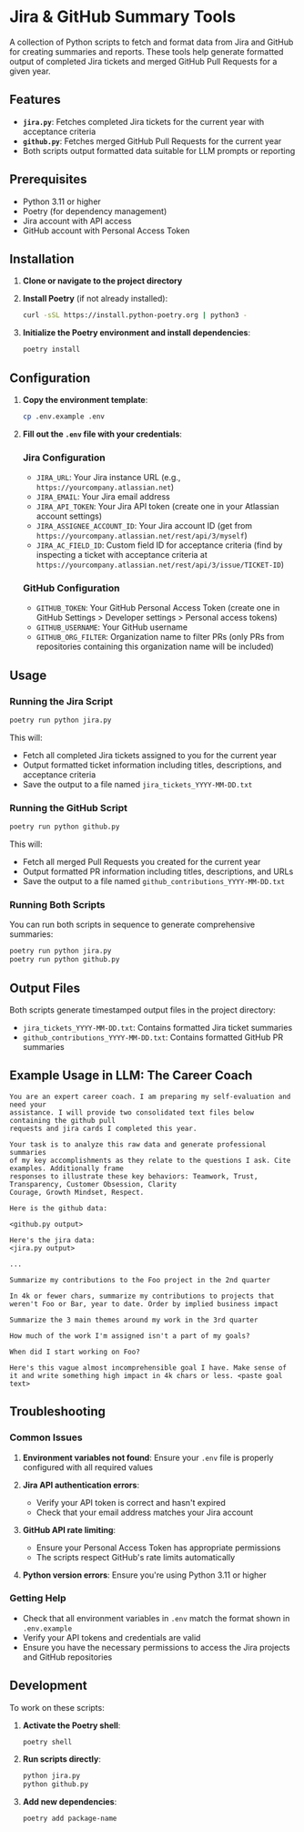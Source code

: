 # Jira & GitHub Summary Tools

A collection of Python scripts to fetch and format data from Jira and GitHub for creating summaries and reports. These tools help generate formatted output of completed Jira tickets and merged GitHub Pull Requests for a given year.

## Features

- **`jira.py`**: Fetches completed Jira tickets for the current year with acceptance criteria
- **`github.py`**: Fetches merged GitHub Pull Requests for the current year
- Both scripts output formatted data suitable for LLM prompts or reporting

## Prerequisites

- Python 3.11 or higher
- Poetry (for dependency management)
- Jira account with API access
- GitHub account with Personal Access Token

## Installation

1. **Clone or navigate to the project directory**

2. **Install Poetry** (if not already installed):

   ```bash
   curl -sSL https://install.python-poetry.org | python3 -
   ```

3. **Initialize the Poetry environment and install dependencies**:

   ```bash
   poetry install
   ```

## Configuration

1. **Copy the environment template**:

   ```bash
   cp .env.example .env
   ```

2. **Fill out the `.env` file with your credentials**:

   ### Jira Configuration

   - `JIRA_URL`: Your Jira instance URL (e.g., `https://yourcompany.atlassian.net`)
   - `JIRA_EMAIL`: Your Jira email address
   - `JIRA_API_TOKEN`: Your Jira API token (create one in your Atlassian account settings)
   - `JIRA_ASSIGNEE_ACCOUNT_ID`: Your Jira account ID (get from `https://yourcompany.atlassian.net/rest/api/3/myself`)
   - `JIRA_AC_FIELD_ID`: Custom field ID for acceptance criteria (find by inspecting a ticket with acceptance criteria at `https://yourcompany.atlassian.net/rest/api/3/issue/TICKET-ID`)

   ### GitHub Configuration

   - `GITHUB_TOKEN`: Your GitHub Personal Access Token (create one in GitHub Settings > Developer settings > Personal access tokens)
   - `GITHUB_USERNAME`: Your GitHub username
   - `GITHUB_ORG_FILTER`: Organization name to filter PRs (only PRs from repositories containing this organization name will be included)

## Usage

### Running the Jira Script

```bash
poetry run python jira.py
```

This will:

- Fetch all completed Jira tickets assigned to you for the current year
- Output formatted ticket information including titles, descriptions, and acceptance criteria
- Save the output to a file named `jira_tickets_YYYY-MM-DD.txt`

### Running the GitHub Script

```bash
poetry run python github.py
```

This will:

- Fetch all merged Pull Requests you created for the current year
- Output formatted PR information including titles, descriptions, and URLs
- Save the output to a file named `github_contributions_YYYY-MM-DD.txt`

### Running Both Scripts

You can run both scripts in sequence to generate comprehensive summaries:

```bash
poetry run python jira.py
poetry run python github.py
```

## Output Files

Both scripts generate timestamped output files in the project directory:

- `jira_tickets_YYYY-MM-DD.txt`: Contains formatted Jira ticket summaries
- `github_contributions_YYYY-MM-DD.txt`: Contains formatted GitHub PR summaries

## Example Usage in LLM: The Career Coach
```
You are an expert career coach. I am preparing my self-evaluation and need your
assistance. I will provide two consolidated text files below containing the github pull
requests and jira cards I completed this year.

Your task is to analyze this raw data and generate professional summaries
of my key accomplishments as they relate to the questions I ask. Cite examples. Additionally frame
responses to illustrate these key behaviors: Teamwork, Trust, Transparency, Customer Obsession, Clarity
Courage, Growth Mindset, Respect.

Here is the github data: 

<github.py output>

Here's the jira data:
<jira.py output>

...
```

```Summarize my contributions to the Foo project in the 2nd quarter```

```In 4k or fewer chars, summarize my contributions to projects that weren't Foo or Bar, year to date. Order by implied business impact```

```Summarize the 3 main themes around my work in the 3rd quarter```

```How much of the work I'm assigned isn't a part of my goals?```

```When did I start working on Foo?```

```Here's this vague almost incomprehensible goal I have. Make sense of it and write something high impact in 4k chars or less. <paste goal text>```




## Troubleshooting

### Common Issues

1. **Environment variables not found**: Ensure your `.env` file is properly configured with all required values

2. **Jira API authentication errors**:
   - Verify your API token is correct and hasn't expired
   - Check that your email address matches your Jira account

3. **GitHub API rate limiting**:
   - Ensure your Personal Access Token has appropriate permissions
   - The scripts respect GitHub's rate limits automatically

4. **Python version errors**: Ensure you're using Python 3.11 or higher

### Getting Help

- Check that all environment variables in `.env` match the format shown in `.env.example`
- Verify your API tokens and credentials are valid
- Ensure you have the necessary permissions to access the Jira projects and GitHub repositories

## Development

To work on these scripts:

1. **Activate the Poetry shell**:

   ```bash
   poetry shell
   ```

2. **Run scripts directly**:

   ```bash
   python jira.py
   python github.py
   ```

3. **Add new dependencies**:

   ```bash
   poetry add package-name
   ```
